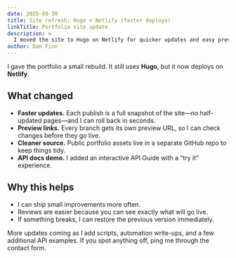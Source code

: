 ```yaml
---
date: 2025-08-30
title: Site refresh: Hugo + Netlify (faster deploys)
linkTitle: Portfolio site update
description: >
  I moved the site to Hugo on Netlify for quicker updates and easy previews.
author: Dan Finn
---
```


I gave the portfolio a small rebuild. It still uses **Hugo**, but it now deploys on **Netlify**.

## What changed
- **Faster updates.** Each publish is a full snapshot of the site—no half-updated pages—and I can roll back in seconds.
- **Preview links.** Every branch gets its own preview URL, so I can check changes before they go live.
- **Cleaner source.** Public portfolio assets live in a separate GitHub repo to keep things tidy.
- **API docs demo.** I added an interactive API Guide with a “try it” experience.

## Why this helps
- I can ship small improvements more often.
- Reviews are easier because you can see exactly what will go live.
- If something breaks, I can restore the previous version immediately.

More updates coming as I add scripts, automation write-ups, and a few additional API examples. If you spot anything off, ping me through the contact form.